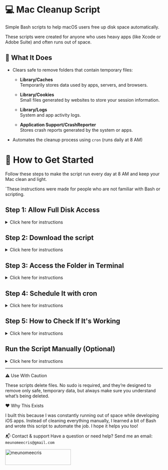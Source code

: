 # 💻 Mac Cleanup Script

Simple Bash scripts to help macOS users free up disk space automatically.

These scripts were created for anyone who uses heavy apps (like Xcode or Adobe Suite) and often runs out of space.


## 🧹 What It Does

- Clears safe to remove folders that contain temporary files:
  - **Library/Caches**  
    Temporarily stores data used by apps, servers, and browsers.
  
  - **Library/Cookies**  
    Small files generated by websites to store your session information.
  
  - **Library/Logs**  
    System and app activity logs.

  - **Application Support/CrashReporter**  
    Stores crash reports generated by the system or apps.

- Automates the cleanup process using `cron` (runs daily at 8 AM)



# 🚀 How to Get Started
Follow these steps to make the script run every day at 8 AM and keep your Mac clean and light.

`These instructions were made for people who are not familiar with Bash or scripting.

## Step 1: Allow Full Disk Access

<details> <summary>Click here for instructions</summary> <br>
  
To allow the `Terminal` to access protected folders:

1. Go to `` > `System Settings ` > `Privacy & Security` > `Full Disk Access`
2. Click the `+` button and add `Terminal` (or iTerm, if you're using it)
3. `Restart` your Terminal

</details>


## Step 2: Download the script 

<details> <summary>Click here for instructions</summary> <br>
  
Download the script.
  - Create a folder on your Desktop called `mac-cleanup-script`
  - [Download all the files](https://drive.google.com/drive/folders/1jfAIF0ZACpmObdtEb8p_frgR9k4AFeN_?usp=sharing)
  - Move the files into the `mac-cleanup-script` folder
    
</details>

## Step 3: Access the Folder in Terminal
<details> <summary>Click here for instructions</summary> <br>

1. Open the Terminal:
   - Press `⌘ + Space` and type `Terminal`
2. Access your folder using:
   ```bash
   cd ~/Desktop/mac-cleanup-script
   ```
3. Make the script executable:
  ```bash
  chmod +x clean_mac.sh
  ```

</details>

## Step 4: Schedule It with cron
<details> <summary>Click here for instructions</summary> <br>
  
1. In `Terminal`, open your crontab:
```bash
crontab -e
```
2. Add this line at the bottom (replace the path to where your script is saved):
```bash
0 8 * * * /Users/yourusername/Desktop/mac-cleanup-script/clean_mac.sh >> /Users/yourusername/Desktop/mac-cleanup-script/clean_log.txt 2>&1
```
   
3. Save and exit:

If your terminal uses nano (default in Bash):
 - `Ctrl + O` to save
 - `Enter` to confirm
 - `Ctrl + X` to exit
   
If you're using Vim (often default in Zsh):
  - Press `ESQ`
  - Press `Shift` + `:`
  - Write `wq` to exit
    

4. If it worked, you should see this message:
   `crontab: installing new crontab`

</details>

## Step 5: How to Check If It's Working
<details> <summary>Click here for instructions</summary> <br>
  
  - Open the `clean_log.txt` file in your script folder
  - If the script has run, it will write a summary here

</details>

## Run the Script Manually (Optional)
<details> <summary>Click here for instructions</summary> <br>
  
1. Open the Terminal
2. Acess the `mac-cleanup-script` folder
   ```bash
   cd ~/Desktop/mac-cleanup-script
   ```
4. Run the line
  ```bash
  ./clean_mac.sh
  ```
3. Then check your `clean_log.txt.` file to confirm it worked

</details>


___

⚠️ Use With Caution

These scripts delete files. No sudo is required, and they’re designed to remove only safe, temporary data, but always make sure you understand what’s being deleted.

❤️ Why This Exists

I built this because I was constantly running out of space while developing iOS apps. Instead of cleaning everything manually, I learned a bit of Bash and wrote this script to automate the job. I hope it helps you too!

📬 Contact & support 
Have a question or need help?
Send me an email: `meunomeecris@gmail.com`

<p><a href="https://www.buymeacoffee.com/meunomeecris"> <img align="left" src="https://cdn.buymeacoffee.com/buttons/v2/default-yellow.png" height="50" width="210" alt="meunomeecris" /></a></p>


